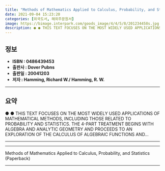 ```yaml
---
title: "Methods of Mathematics Applied to Calculus, Probability, and Statistics (Paperback)"
date: 2021-09-04 15:23:20
categories: [외국도서, 해외주문원서]
image: https://bimage.interpark.com/goods_image/4/4/5/8/201234458s.jpg
description: ● ● THIS TEXT FOCUSES ON THE MOST WIDELY USED APPLICATIONS OF MATHEMATICAL METHODS, INCLUDING THOSE RELATED TO PROBABILITY AND STATISTICS. THE 4-PART TREATMEN
---
```


## **정보**

- **ISBN : 0486439453**
- **출판사 : Dover Pubns**
- **출판일 : 20041203**
- **저자 : Hamming, Richard W./ Hamming, R. W.**

------



## **요약**

●  ●  THIS TEXT FOCUSES ON THE MOST WIDELY USED APPLICATIONS OF MATHEMATICAL METHODS, INCLUDING THOSE RELATED TO PROBABILITY AND STATISTICS. THE 4-PART TREATMENT BEGINS WITH ALGEBRA AND ANALYTIC GEOMETRY AND PROCEEDS TO AN EXPLORATION OF THE CALCULUS OF ALGEBRAIC FUNCTIONS AND... 

------



------


Methods of Mathematics Applied to Calculus, Probability, and Statistics (Paperback) 

------


